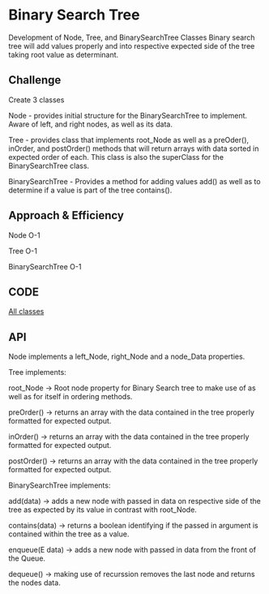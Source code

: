 


# Binary Search Tree
Development of Node, Tree, and BinarySearchTree Classes
Binary search tree will add values properly and into respective expected side of the tree taking root value as determinant.

## Challenge
Create 3 classes

Node - provides initial structure for the BinarySearchTree to implement. Aware of left, and right nodes, as well as its data.

Tree - provides class that implements root_Node as well as a preOder(), inOrder, and postOrder() methods that will return arrays with data sorted in expected order of each. This class is also the superClass for the BinarySearchTree class.

BinarySearchTree - Provides a method for adding values add() as well as to determine if a value is part of the tree contains().

## Approach & Efficiency

Node O-1

Tree O-1

BinarySearchTree O-1

## CODE
[All classes](/code401challenges/src/main/java/tree/)

## API
Node implements a left_Node, right_Node and a node_Data properties.

Tree implements:

root_Node -> Root node property for Binary Search tree to make use of as well as for itself in ordering methods.

preOrder() -> returns an array with the data contained in the tree properly formatted for expected output.

inOrder() -> returns an array with the data contained in the tree properly formatted for expected output.

postOrder() -> returns an array with the data contained in the tree properly formatted for expected output.

BinarySearchTree implements:

add(data) -> adds a new node with passed in data on respective side of the tree as expected by its value in contrast with root_Node.

contains(data) -> returns a boolean identifying if the passed in argument is contained within the tree as a value.


enqueue(E data) -> adds a new node with passed in data from the front of the Queue.

dequeue() -> making use of recurssion removes the last node and returns the nodes data. 

